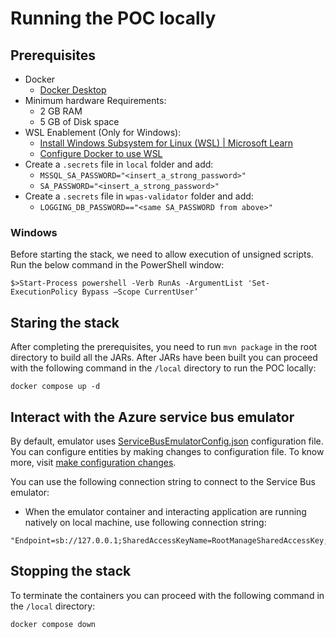 # Running the POC locally

## Prerequisites

- Docker
    - [Docker Desktop](https://docs.docker.com/desktop/install/windows-install/#:~:text=Install%20Docker%20Desktop%20on%20Windows%201%20Download%20the,on%20your%20choice%20of%20backend.%20...%20More%20items)
- Minimum hardware Requirements:
    - 2 GB RAM
    - 5 GB of Disk space
- WSL Enablement (Only for Windows):
    - [Install Windows Subsystem for Linux (WSL) | Microsoft Learn](https://learn.microsoft.com/en-us/windows/wsl/install)
    - [Configure Docker to use WSL](https://docs.docker.com/desktop/wsl/#:~:text=Turn%20on%20Docker%20Desktop%20WSL%202%201%20Download,engine%20..%20...%206%20Select%20Apply%20%26%20Restart.)
- Create a `.secrets` file in `local` folder and add:
    - `MSSQL_SA_PASSWORD="<insert_a_strong_password>"`
    - `SA_PASSWORD="<insert_a_strong_password>"`
- Create a `.secrets` file in `wpas-validator` folder and add:
  - `LOGGING_DB_PASSWORD=="<same SA_PASSWORD from above>"`
    
### Windows

Before starting the stack, we need to allow execution of unsigned scripts. Run the below command in the PowerShell window:

`$>Start-Process powershell -Verb RunAs -ArgumentList 'Set-ExecutionPolicy Bypass –Scope CurrentUser’`

## Staring the stack
After completing the prerequisites, you need to run `mvn package` in the root directory to build all the JARs.
After JARs have been built you can proceed with the following command in the `/local` directory to run the POC locally:

`docker compose up -d`

## Interact with the Azure service bus emulator

By default, emulator uses [ServiceBusEmulatorConfig.json](./ServiceBusEmulatorConfig.json) configuration file. You can configure entities by making changes to configuration file. To know more, visit [make configuration changes](https://learn.microsoft.com/en-us/azure/service-bus-messaging/overview-emulator#quota-configuration-changes).

You can use the following connection string to connect to the Service Bus emulator:

- When the emulator container and interacting application are running natively on local machine, use following connection string:
```
"Endpoint=sb://127.0.0.1;SharedAccessKeyName=RootManageSharedAccessKey;SharedAccessKey=SAS_KEY_VALUE;UseDevelopmentEmulator=true;"
```

## Stopping the stack
To terminate the containers you can proceed with the following command in the `/local` directory:

`docker compose down`
